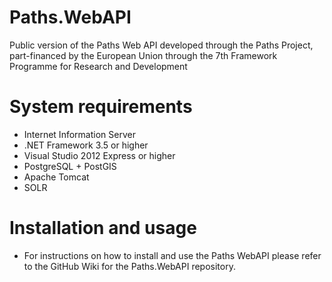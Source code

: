 Paths.WebAPI
============

Public version of the Paths Web API developed through the Paths Project, part-financed by the European Union through the 7th Framework Programme for Research and Development


System requirements
============

* Internet Information Server
* .NET Framework 3.5 or higher
* Visual Studio 2012 Express or higher
* PostgreSQL + PostGIS
* Apache Tomcat
* SOLR


Installation and usage
============

* For instructions on how to install and use the Paths WebAPI please refer to the GitHub Wiki for the Paths.WebAPI repository.
